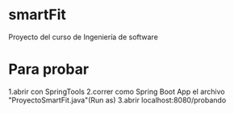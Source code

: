 # smartFit
Proyecto del curso de Ingeniería de software

# Para probar 
1.abrir con SpringTools
2.correr como Spring Boot App el archivo "ProyectoSmartFit.java"(Run as)
3.abrir localhost:8080/probando
